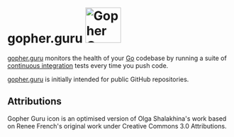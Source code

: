 # gopher.guru <img src="https://cdn.rawgit.com/mattbostock/gopher.guru/master/guru.svg" height="80" alt="Gopher Guru" />
[gopher.guru][] monitors the health of your [Go][] codebase by
running a suite of [continuous integration][] tests every time you push code.

[gopher.guru][] is initially intended for public GitHub repositories.

[gopher.guru]: https://gopher.guru
[Go]: https://golang.org/
[continuous integration]: https://www.thoughtworks.com/continuous-integration

## Attributions

Gopher Guru icon is an optimised version of Olga Shalakhina's work based on Renee French's original work under Creative Commons 3.0 Attributions.
